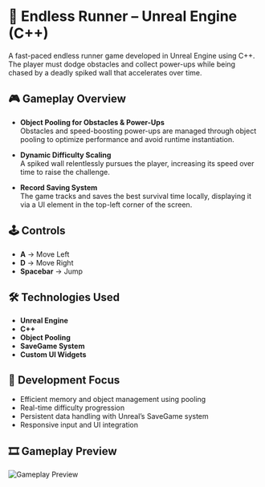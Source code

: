 # 🏃 Endless Runner – Unreal Engine (C++)

A fast-paced endless runner game developed in Unreal Engine using C++. The player must dodge obstacles and collect power-ups while being chased by a deadly spiked wall that accelerates over time.

## 🎮 Gameplay Overview

- **Object Pooling for Obstacles & Power-Ups**  
  Obstacles and speed-boosting power-ups are managed through object pooling to optimize performance and avoid runtime instantiation.

- **Dynamic Difficulty Scaling**  
  A spiked wall relentlessly pursues the player, increasing its speed over time to raise the challenge.

- **Record Saving System**  
  The game tracks and saves the best survival time locally, displaying it via a UI element in the top-left corner of the screen.

## 🕹️ Controls

- **A** → Move Left  
- **D** → Move Right  
- **Spacebar** → Jump

## 🛠️ Technologies Used

- **Unreal Engine**
- **C++**
- **Object Pooling**
- **SaveGame System**
- **Custom UI Widgets**

## 🎯 Development Focus

- Efficient memory and object management using pooling  
- Real-time difficulty progression  
- Persistent data handling with Unreal’s SaveGame system  
- Responsive input and UI integration

## 🎞️ Gameplay Preview

![Gameplay Preview](Gifs/Gameplay.gif)
